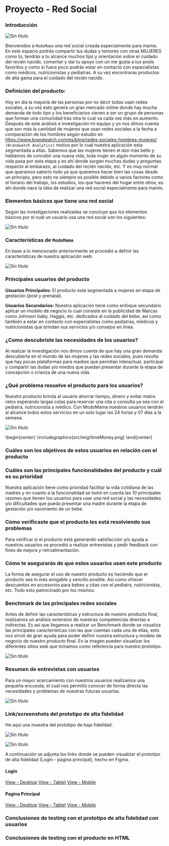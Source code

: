 ﻿# Proyecto - Red Social
### Introducción
![Sin titulo](src/img/logoReadme.png)

Bienvenidos a `ModoMama` una red social creada especialmente para mamis. En este espacio podrás compartir tus dudas y temores con otras MUJERES como tú, tendrás a tu alcance muchos tips y orientación sobre el cuidado del recién nacido, comentar y dar tu apoyo con un me gusta a tus posts favoritos y como si fuera poco podrás estar en contacto con especialistas como médicos, nutricionistas y pediatras. A su vez encontraras productos de alta gama para el cuidado del recién nacido. 

###  Definición del producto:

Hoy en día la mayoría de las personas por no decir todas usan redes sociales, a su vez esto genera un gran mercado online donde hay mucha demanda de todo tipo y los beneficiarios vienen a ser un grupo de personas que forman una comunidad tras otra lo cual va cada vez más en aumento.
Después de este análisis e investigación mi equipo y yo nos dimos cuenta que son más la cantidad de mujeres que usan redes sociales a la fecha  a comparación de los hombres según estudio en https://www.brandwatch.com/es/blog/redes-sociales-hombres-mujeres/  `(Brandwatch Analytics)` motivo por lo cual nuestra aplicación esta segmentada a ellas. 
Sabemos que las mujeres tienen el don más bello y hablamos de concebir una nueva vida, toda mujer en algún momento de su vida pasa por esta etapa y es ahí donde surgen muchas dudas y preguntas respecto al embarazo, al cuidado del recién nacido, etc. Y es muy normal que queramos saberlo todo ya que queremos hacer bien las cosas desde un principio, pero esto no siempre es posible debido a varios factores como el horario del trabajo, los estudios, los que haceres del hogar entre otros; es ahí donde nace la idea de realizar una red social especialmente para mamis. 


###  Elementos básicos que tiene una red social
Según las investigaciones realizadas se concluye que los elementos básicos por el cual un usuario usa una red social son los siguientes:  

![Sin titulo](src/img/caractRedSocial.PNG)

###  Características de `ModoMama`

En base a lo mencionado anteriormente se procedió a definir las características de nuestra aplicación web.

![Sin titulo](src/img/CaractModoMama_01.PNG)


###  Principales usuarios del producto
**Usuarios Principales:** El producto está segmentada a mujeres en etapa de gestación (post y prenatal).

**Usuarios Secundarios:** Nuestra aplicación tiene como enfoque secundario aplicar un modelo de negocio lo cual consiste en la publicidad de Marcas como Johnson baby, Haggis, etc. dedicados al cuidado del bebe, así como también a estar en contacto con especialistas como pedíatras, médicos y nutricionistas que brindan sus servicios y/o consejos en línea.

### ¿Como descubriste las necesidades de los usuarios?
Al realizar la investigación nos dimos cuenta de que hay una gran demanda descubierta en el mundo de las mujeres y las redes sociales, pues resulta que hay pocas plataformas para madres que permitan interactuar, participar y compartir las dudas y/o miedos que puedan presentar durante la etapa de concepción o crianza de una nueva vida.

### ¿Qué problema resuelve el producto para los usuarios?
Nuestro producto brinda al usuario ahorrar tiempo, dinero y evitar malos ratos esperando largas colas para reservar una cita o consulta ya sea con el pediatra, nutricionista o médico.  Con ModoMama nuestros usuarios tendrán al alcance todos estos servicios en un solo lugar las 24 horas y 07 días a la semana.

![Sin titulo](src/img/timeMoney.png)

\begin{center}
\includegraphics{src/img/timeMoney.png}
\end{center}

### Cuáles son los objetivos de estos usuarios en relación con el producto

### Cuáles son las principales funcionalidades del producto y cuál es su prioridad

Nuestra aplicación tiene como prioridad facilitar la vida cotidiana de las madres y en cuanto a la funcionalidad se tomó en cuenta las 10 principales razones que tienen los usuarios para usar una red social y las necesidades y/o dificultades que pueda presentar una madre durante la etapa de gestación y/o nacimiento de un bebe. 

### Cómo verificaste que el producto les está resolviendo sus problemas

Para verificar si el producto está generando satisfacción y/o ayuda a nuestros usuarios se procedió a realizar entrevistas y pedir feedback con fines de mejora y retroalimentación.

### Cómo te asegurarás de que estos usuarios usen este producto
La forma de asegurar el uso de nuestro producto es haciendo que el producto sea lo más amigable y sencillo posible. Así como ofrecer descuentos en accesorios para bebes y citas con el pediatra, nutricionista, etc. Todo esto patrocinado por los mismos.


###  Benchmark de las principales redes sociales
Antes de definir las características y estructura de nuestro producto final, realizamos un análisis extensivo de nuestras competencias directas e indirectas.
Es así que llegamos a realizar un Benchmark donde se visualiza las principales características con las que cuentan cada una de ellas, esto nos sirvió de gran ayuda para poder definir nuestra estructura y modelo de negocio de nuestro producto final. 
En la imagen pueden visualizar los diferentes sitios web que tomamos como referencia para nuestro prototipo.

![Sin titulo](src/img/benchmark.PNG)

###  Resumen de entrevistas con usuarios
Para un mayor acercamiento con nuestros usuarios realizamos una pequeña encuesta, el cual nos permitió conocer de forma directa las necesidades y problemas de nuestras futuras usuarias. 

![Sin titulo](src/img/formularioEntrevista.PNG)

###  Link/screenshots del prototipo de alta fidelidad
He aqui una muestra del prototipo de baja fidelidad.

![Sin titulo](src/img/loginform.png)

![Sin titulo](src/img/paginaprinciapal.png)

A continuación se adjunta los links donde se pueden visualizar el prototipo de alta fidelidad (Login - pagina principal), hecho en Figma.

#### Login
[View - Desktop](https://www.figma.com/file/gyFN3dm2XIxMLAHPC1qtKY/material-kit-free-(Copy)?node-id=0%3A880 "View - Desktop")
[View - Tablet](https://www.figma.com/file/gyFN3dm2XIxMLAHPC1qtKY/material-kit-free-(Copy)?node-id=0%3A1258 "View - Tablet")
[View - Mobile](https://www.figma.com/file/gyFN3dm2XIxMLAHPC1qtKY/material-kit-free-(Copy)?node-id=0%3A1472 "View - Mobile")

#### Pagina Principal
[View - Desktop](https://www.figma.com/file/gyFN3dm2XIxMLAHPC1qtKY/material-kit-free-(Copy)?node-id=0%3A1030 "View - Desktop")
[View - Tablet](https://www.figma.com/file/gyFN3dm2XIxMLAHPC1qtKY/material-kit-free-(Copy)?node-id=0%3A1095 "View - Tablet")
[View - Mobile](https://www.figma.com/file/gyFN3dm2XIxMLAHPC1qtKY/material-kit-free-(Copy)?node-id=0%3A1313 "View - Mobile")

### Conclusiones de testing con el prototipo de alta fidelidad con usuarios
### Conclusiones de testing con el producto en HTML